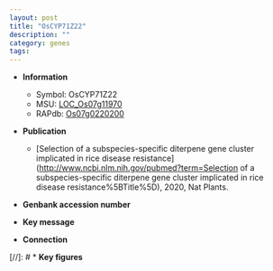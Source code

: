 ```yaml
---
layout: post
title: "OsCYP71Z22"
description: ""
category: genes
tags: 
---
```


* **Information**  
    + Symbol: OsCYP71Z22  
    + MSU: [LOC_Os07g11970](http://rice.uga.edu/cgi-bin/ORF_infopage.cgi?orf=LOC_Os07g11970)  
    + RAPdb: [Os07g0220200](https://rapdb.dna.affrc.go.jp/locus/?name=Os07g0220200)  

* **Publication**  
    + [Selection of a subspecies-specific diterpene gene cluster implicated in rice disease resistance](http://www.ncbi.nlm.nih.gov/pubmed?term=Selection of a subspecies-specific diterpene gene cluster implicated in rice disease resistance%5BTitle%5D), 2020, Nat Plants.

* **Genbank accession number**  

* **Key message**  

* **Connection**  

[//]: # * **Key figures**  



